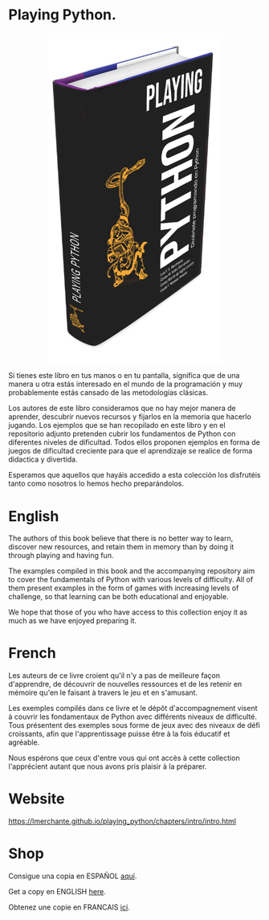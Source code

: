 # Playing Python.

<p align="center">
  <img src="notebooks/cover/3DcoverSP.png?raw=true" width="350">
</p>


Si tienes este libro en tus manos o en tu pantalla, significa que de una manera u otra estás interesado en el mundo de la programación y muy probablemente estás cansado de las metodologías clásicas.

Los autores de este libro consideramos que no hay mejor manera de aprender, descubrir nuevos recursos y fijarlos en la memoria que hacerlo jugando.
Los ejemplos que se han recopilado en este libro y en el repositorio adjunto pretenden cubrir los fundamentos de Python con diferentes niveles de dificultad. Todos ellos proponen ejemplos en forma de juegos de dificultad creciente para que el aprendizaje se realice de forma didactica y divertida.

Esperamos que aquellos que hayáis accedido a esta colección los disfrutéis tanto como nosotros lo hemos hecho preparándolos.

# English

The authors of this book believe that there is no better way to learn, discover new resources, and retain them in memory than by doing it through playing and having fun.

The examples compiled in this book and the accompanying repository aim to cover the fundamentals of Python with various levels of difficulty. All of them present examples in the form of games with increasing levels of challenge, so that learning can be both educational and enjoyable.

We hope that those of you who have access to this collection enjoy it as much as we have enjoyed preparing it.

# French

Les auteurs de ce livre croient qu'il n'y a pas de meilleure façon d'apprendre, de découvrir de nouvelles ressources et de les retenir en mémoire qu'en le faisant à travers le jeu et en s'amusant.

Les exemples compilés dans ce livre et le dépôt d'accompagnement visent à couvrir les fondamentaux de Python avec différents niveaux de difficulté. Tous présentent des exemples sous forme de jeux avec des niveaux de défi croissants, afin que l'apprentissage puisse être à la fois éducatif et agréable.

Nous espérons que ceux d'entre vous qui ont accès à cette collection l'apprécient autant que nous avons pris plaisir à la préparer.

# Website

https://lmerchante.github.io/playing_python/chapters/intro/intro.html

# Shop

Consigue una copia en ESPAÑOL [aquí](https://www.amazon.es/Playing-Python-Divi%C3%A9rtete-programando/dp/B0CKL7SMYP/).

Get a copy en ENGLISH [here](https://www.amazon.com/Playing-Python-Have-fun-coding/dp/B0CKLC2GVY).

Obtenez une copie en FRANCAIS [ici](https://www.amazon.fr/Playing-Python-Amusez-vous-%C3%A0-programmer/dp/B0CKL7WNXG/).
